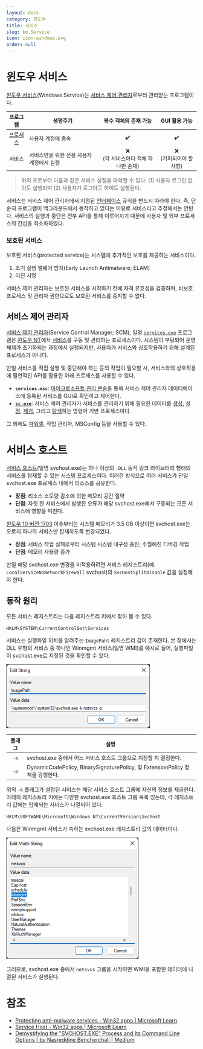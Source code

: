 ```yaml
---
layout: docs
category: 윈도우
title: 서비스
slug: ko.Service
icon: icon-windows.svg
order: null
---
```

# 윈도우 서비스
[윈도우 서비스](https://ko.wikipedia.org/wiki/윈도우_서비스)(Windows Service)는 [서비스 제어 관리자](#서비스-제어-관리자)로부터 관리받는 프로그램이다.

| 프로그램 | 생명주기 | 복수 객체의 존재 가능 | GUI 활용 가능 |
|:-------:|-----------|:------------:|:-----:|
| [프로세스](/docs/ko.Process) | 사용자 계정에 종속 | ✔️ | ✔️ |
| 서비스 | 서비스만을 위한 전용 사용자 계정에서 실행 | ❌<br/>(각 서비스마다 객체 하나만 존재) | ❌<br/>(기피되어야 할 사항) |

> 위의 표로부터 다음과 같은 서비스 성질을 파악할 수 있다: (1) 사용자 로그인 없이도 실행되며 (2) 사용자가 로그아웃 하여도 실행된다.

서비스는 서비스 제어 관리자에서 지정된 [인터페이스](https://ko.wikipedia.org/wiki/API) 규칙을 반드시 따라야 한다. 즉, 단순히 프로그램이 백그라운드에서 동작하고 있다는 이유로 서비스라고 추정해서는 안된다. 서비스의 실행과 중단은 전부 API를 통해 이루어지기 때문에 사용자 및 외부 프로세스의 간섭을 최소화하였다.

### 보호된 서비스
보호된 서비스(protected service)는 시스템에 추가적인 보호를 제공하는 서비스이다.

1. 조기 실행 맬웨어 방지(Early Launch Antimalware; ELAM)
2. 이진 서명

서비스 제어 관리자는 보호된 서비스를 시작하기 전에 자격 유효성을 검증하며, 비보호 프로세스 및 관리자 권한으로도 보호된 서비스를 중지할 수 없다.

## 서비스 제어 관리자
[서비스 제어 관리자](https://ko.wikipedia.org/wiki/서비스_제어_관리자)(Service Control Manager; SCM), 일명 [`services.exe`](https://www.file.net/process/services.exe.html) 프로그램은 [윈도우 NT](ko.WindowsNT)에서 [서비스](#서비스)를 구동 및 관리하는 프로세스이다. 시스템이 부팅되어 운영체제가 초기화되는 과정에서 실행되지만, 사용자가 서비스와 상호작용하기 위해 설계된 프로세스가 아니다.

만일 서비스를 직접 실행 및 중단해야 하는 등의 작업이 필요할 시, 서비스와의 상호작용에 필연적인 API를 활용한 아래 프로세스를 사용할 수 있다.

* **`services.msc`**: [마이크로소프트 관리 콘솔](https://ko.wikipedia.org/wiki/마이크로소프트_관리_콘솔)을 통해 서비스 제어 관리자 데이터베이스에 등록된 서비스를 GUI로 확인하고 제어한다.
* **[`sc.exe`](https://www.file.net/process/sc.exe.html)**: 서비스 제어 관리자가 서비스를 관리하기 위해 필요한 데이터를 [생성](https://learn.microsoft.com/en-us/windows-server/administration/windows-commands/sc-create), [설정](https://learn.microsoft.com/en-us/windows-server/administration/windows-commands/sc-config), [제거](https://learn.microsoft.com/en-us/windows-server/administration/windows-commands/sc-delete), 그리고 [탐색](https://learn.microsoft.com/en-us/windows-server/administration/windows-commands/sc-query)하는 명령어 기반 프로세스이다.

그 외에도 [파워셸](https://ko.wikipedia.org/wiki/파워셸), 작업 관리자, MSConfig 등을 사용할 수 있다.


# 서비스 호스트
[서비스 호스트](https://en.wikipedia.org/wiki/Svchost.exe)(일명 svchost.exe)는 하나 이상의 `.DLL` 동적 링크 라이브러리 형태의 서비스를 탑재할 수 있는 시스템 프로세스이다. 이러한 방식으로 여러 서비스가 단일 svchost.exe 프로세스 내에서 리소스를 공유한다.

* **장점**: 리소스 소모량 감소에 의한 메모리 공간 절약
* **단점**: 자칫 한 서비스에서 발생한 오류가 해당 svchost.exe에서 구동되는 모든 서비스에 영향을 미친다.

[윈도우 10 버전 1703](https://learn.microsoft.com/en-us/windows/application-management/svchost-service-refactoring) 이후부터는 시스템 메모리가 3.5 GB 이상이면 svchost.exe는 오로지 하나의 서비스만 탑재하도록 변경되었다.

* **장점**: 서비스 작업 실패로부터 시스템 시스템 내구성 증진; 수월해진 디버깅 작업
* **단점**: 메모리 사용량 증가

만일 해당 svchost.exe 변경을 미적용하려면 서비스 레지스트리(예. `LocalServiceNoNetworkFirewall` svchost)의 `SvcHostSplitDisable` 값을 설정해야 한다.

## 동작 원리
모든 서비스 레지스트리는 다음 레지스트리 키에서 찾아 볼 수 있다.

```
HKLM\SYSTEM\CurrentControlSet\Services
```

서비스는 실행파일 위치를 알려주는 `ImagePaht` 레지스트리 값이 존재한다. 본 장에서는 DLL 유형의 서비스 중 하나인 Winmgmt 서비스(일명 WMI)를 예시로 들어, 실행파일이 svchost.exe로 지정된 것을 확인할 수 있다.

![DLL 형태의 "Winmgmt" 서비스의 <code>ImagePath</code> 레지스트리 값](/images/docs/windows/svchost_winmgmt_imagepath.png)

| 플래그  | 설명                                                                    |
|:----:|-----------------------------------------------------------------------|
| `-k` | svchost.exe 중에서 어느 서비스 호스트 그룹으로 지정할 지 결정한다.                           |
| `-p` | DynamicCodePolicy, BinarySignaturePolicy, 및 ExtensionPolicy 정책을 강행한다. |

위의 `-k` 플래그가 설정된 서비스는 해당 서비스 호스트 그룹에 자신의 정보를 제공한다. 아래의 레지스트리 키에는 다양한 svchost.exe 호스트 그룹 목록 있는데, 각 레지스트리 값에는 탑재되는 서비스가 나열되어 있다.

```
HKLM\SOFTWARE\Microsoft\Windows NT\CurrentVersion\Svchost
```

다음은 Winmgmt 서비스가 속하는 svchost.exe 레지스트리 값의 데이터이다.

![<code>netsvcs</code> 서비스 호스트 그룹 (Winmgmt 서비스 포함)](/images/docs/windows/svchost_winmgmt_netsvcs.png)

그러므로, svchost.exe 중에서 `netsvcs` 그룹을 시작하면 WMI을 포함한 데이터에 나열된 서비스가 실행된다.

# 참조
* [Protecting anti-malware services - Win32 apps &#124; Microsoft Learn](https://learn.microsoft.com/en-us/windows/win32/services/protecting-anti-malware-services-)
* [Service Host - Win32 apps &#124; Microsoft Learn](https://learn.microsoft.com/en-us/windows/win32/wsw/service-host)
* [Demystifying the "SVCHOST.EXE" Process and Its Command Line Options &#124; by Nasreddine Bencherchali &#124; Medium](https://nasbench.medium.com/demystifying-the-svchost-exe-process-and-its-command-line-options-508e9114e747)
